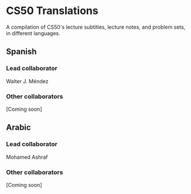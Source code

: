 # CS50 Translations

A compilation of CS50's lecture subtitles, lecture notes, and problem sets, in different languages.



## Spanish

### Lead collaborator
Walter J. Méndez


### Other collaborators
[Coming soon]


## Arabic

### Lead collaborator
Mohamed Ashraf


### Other collaborators
[Coming soon]
